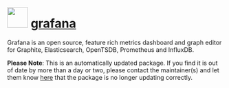 # <img src="https://cdn.jsdelivr.net/gh/mkevenaar/chocolatey-packages@27d92fa2fac6f589a8872281166f3020c60d6152/icons/grafana.svg" width="48" height="48"/> [grafana](https://community.chocolatey.org/packages/grafana)

Grafana is an open source, feature rich metrics dashboard and graph editor for Graphite, Elasticsearch, OpenTSDB, Prometheus and InfluxDB.

**Please Note**: This is an automatically updated package. If you find it is
out of date by more than a day or two, please contact the maintainer(s) and
let them know [here](https://github.com/mkevenaar/chocolatey-packages/issues) that the package is no longer updating correctly.

